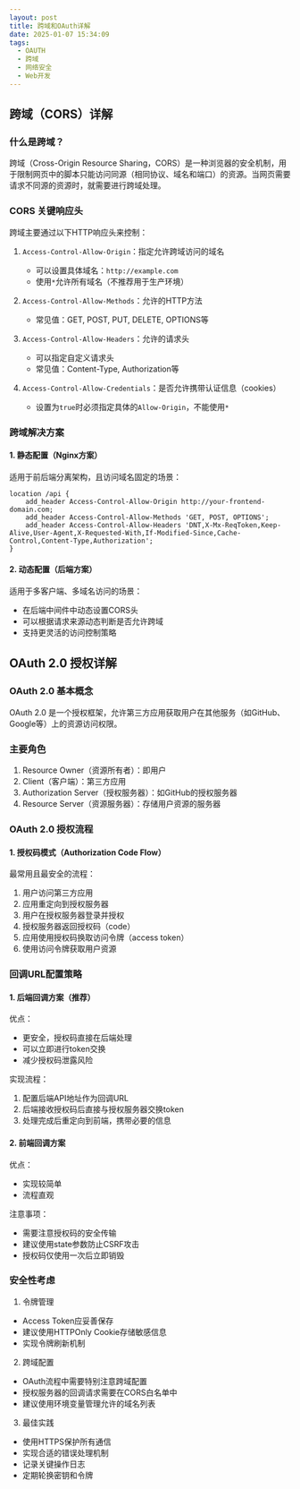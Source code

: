 ```yaml
---
layout: post
title: 跨域和OAuth详解
date: 2025-01-07 15:34:09
tags: 
  - OAUTH
  - 跨域
  - 网络安全
  - Web开发
---
```


## 跨域（CORS）详解

### 什么是跨域？
跨域（Cross-Origin Resource Sharing，CORS）是一种浏览器的安全机制，用于限制网页中的脚本只能访问同源（相同协议、域名和端口）的资源。当网页需要请求不同源的资源时，就需要进行跨域处理。

### CORS 关键响应头
跨域主要通过以下HTTP响应头来控制：

1. `Access-Control-Allow-Origin`：指定允许跨域访问的域名
   - 可以设置具体域名：`http://example.com`
   - 使用`*`允许所有域名（不推荐用于生产环境）

2. `Access-Control-Allow-Methods`：允许的HTTP方法
   - 常见值：GET, POST, PUT, DELETE, OPTIONS等

3. `Access-Control-Allow-Headers`：允许的请求头
   - 可以指定自定义请求头
   - 常见值：Content-Type, Authorization等

4. `Access-Control-Allow-Credentials`：是否允许携带认证信息（cookies）
   - 设置为`true`时必须指定具体的`Allow-Origin`，不能使用`*`

### 跨域解决方案

#### 1. 静态配置（Nginx方案）
适用于前后端分离架构，且访问域名固定的场景：
```nginx
location /api {
    add_header Access-Control-Allow-Origin http://your-frontend-domain.com;
    add_header Access-Control-Allow-Methods 'GET, POST, OPTIONS';
    add_header Access-Control-Allow-Headers 'DNT,X-Mx-ReqToken,Keep-Alive,User-Agent,X-Requested-With,If-Modified-Since,Cache-Control,Content-Type,Authorization';
}
```

#### 2. 动态配置（后端方案）
适用于多客户端、多域名访问的场景：
- 在后端中间件中动态设置CORS头
- 可以根据请求来源动态判断是否允许跨域
- 支持更灵活的访问控制策略

## OAuth 2.0 授权详解

### OAuth 2.0 基本概念
OAuth 2.0 是一个授权框架，允许第三方应用获取用户在其他服务（如GitHub、Google等）上的资源访问权限。

### 主要角色
1. Resource Owner（资源所有者）：即用户
2. Client（客户端）：第三方应用
3. Authorization Server（授权服务器）：如GitHub的授权服务器
4. Resource Server（资源服务器）：存储用户资源的服务器

### OAuth 2.0 授权流程

#### 1. 授权码模式（Authorization Code Flow）
最常用且最安全的流程：

1. 用户访问第三方应用
2. 应用重定向到授权服务器
3. 用户在授权服务器登录并授权
4. 授权服务器返回授权码（code）
5. 应用使用授权码换取访问令牌（access token）
6. 使用访问令牌获取用户资源

### 回调URL配置策略

#### 1. 后端回调方案（推荐）
优点：
- 更安全，授权码直接在后端处理
- 可以立即进行token交换
- 减少授权码泄露风险

实现流程：
1. 配置后端API地址作为回调URL
2. 后端接收授权码后直接与授权服务器交换token
3. 处理完成后重定向到前端，携带必要的信息

#### 2. 前端回调方案
优点：
- 实现较简单
- 流程直观

注意事项：
- 需要注意授权码的安全传输
- 建议使用state参数防止CSRF攻击
- 授权码仅使用一次后立即销毁

### 安全性考虑

1. 令牌管理
- Access Token应妥善保存
- 建议使用HTTPOnly Cookie存储敏感信息
- 实现令牌刷新机制

2. 跨域配置
- OAuth流程中需要特别注意跨域配置
- 授权服务器的回调请求需要在CORS白名单中
- 建议使用环境变量管理允许的域名列表

3. 最佳实践
- 使用HTTPS保护所有通信
- 实现合适的错误处理机制
- 记录关键操作日志
- 定期轮换密钥和令牌